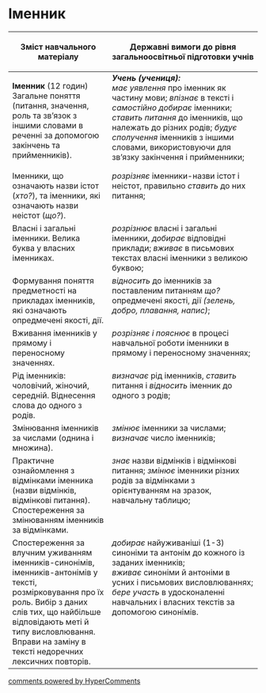<div id="hypercomments_widget" class="js-hypercomments-widget invisible"></div>

# Іменник 

<table>
<thead>
  <tr>
    <th width="40%" align="center"><p>Зміст навчального матеріалу</p></td>
    <th width="60%" align="center"><p>Державні вимоги до рівня загальноосвітньої підготовки учнів</p></td>
  </tr>
</thead>
<tbody>
  <tr>
    <td width="40%" style="vertical-align:top !important;">
    <p><b>Іменник</b> (12 годин)<br>
Загальне поняття (питання, значення, роль та зв’язок з іншими словами в реченні за допомогою закінчень та прийменників). </td>
    <td width="60%" style="vertical-align:top !important;">
<i><b>Учень (учениця):</b></i><br>
<i>має уявлення</i> про іменник як частину мови; <i>впізнає</i> в тексті і <i>самостійно добирає</i> іменники; <i>ставить питання</i> до іменників, що належать до різних родів; <i>будує сполучення</i> іменників з іншими словами, використовуючи для зв’язку закінчення і прийменники;</td>
  </tr>
  <tr>
    <td width="40%" style="vertical-align:top !important;">
Іменники, що означають назви істот (<i>хто?</i>), та іменники, які означають назви неістот (<i>що?</i>).</td>
    <td width="60%" style="vertical-align:top !important;">
<i>розрізняє</i> іменники-назви істот і неістот, правильно <i>ставить</i> до них питання; </td>
  </tr>
  <tr>
    <td width="40%" style="vertical-align:top !important;">
Власні і загальні іменники. Велика буква у власних іменниках.</td>
    <td width="60%" style="vertical-align:top !important;">
<i>розрізнює</i> власні і загальні іменники, <i>добирає</i> відповідні приклади; <i>вживає</i> в письмових текстах власні іменники з великою буквою;</td>
  </tr>
  <tr>
    <td width="40%" style="vertical-align:top !important;">
Формування поняття предметності на прикладах іменників, які означають опредмечені якості, дії.</td>
    <td width="60%" style="vertical-align:top !important;">
<i>відносить</i> до іменників за поставленим питанням <i>що?</i> опредмечені якості, дії <i>(зелень, добро, плавання, напис)</i>;</td>
  </tr>
  <tr>
    <td width="40%" style="vertical-align:top !important;">
Вживання іменників у прямому і переносному значеннях.</td>
    <td width="60%" style="vertical-align:top !important;">
<i>розрізняє і пояснює</i> в процесі навчальної роботи іменники в прямому і переносному значеннях; </td>
  </tr>
  <tr>
    <td width="40%" style="vertical-align:top !important;">
Рід іменників: чоловічий, жіночий, середній. Віднесення слова до одного з родів.</td>
    <td width="60%" style="vertical-align:top !important;">
<i>визначає</i> рід іменників, <i>ставить</i> питання і <i>відносить</i> іменник до одного з родів;</td>
  </tr>
  <tr>
    <td width="40%" style="vertical-align:top !important;">
Змінювання іменників за числами (однина і множина).</td>
    <td width="60%" style="vertical-align:top !important;">
<i>змінює</i> іменники за числами; <i>визначає</i> число іменників;</td>
  </tr>
  <tr>
    <td width="40%" style="vertical-align:top !important;">
Практичне ознайомлення з відмінками іменника (назви відмінків, відмінкові питання). Спостереження за змінюванням іменників за відмінками.</td>
    <td width="60%" style="vertical-align:top !important;">
<i>знає</i> назви відмінків і відмінкові питання; <i>змінює</i> іменники різних родів за відмінками з орієнтуванням на зразок, навчальну таблицю;</td>
  </tr>
  <tr>
    <td width="40%" style="vertical-align:top !important;">
Спостереження за влучним уживанням іменників-синонімів, іменників-антонімів у тексті, розмірковування про їх роль. Вибір з даних слів тих, що найбільше відповідають меті й типу висловлювання. Вправи на заміну в тексті недоречних лексичних повторів.</td>
    <td width="60%" style="vertical-align:top !important;">
<i>добирає</i> найуживаніші (1-3) синоніми та антонім до кожного із заданих іменників;<br>
<i>вживає</i> синоніми й антоніми в усних і письмових висловлюваннях; <i>бере участь</i> в удосконаленні навчальних і власних текстів за допомогою синонімів.</td>
  </tr>
</tbody>
</table>

<div class="js-hypercomments-container">
<a href="http://hypercomments.com" class="hc-link" title="comments widget">comments powered by HyperComments</a>
</div>
